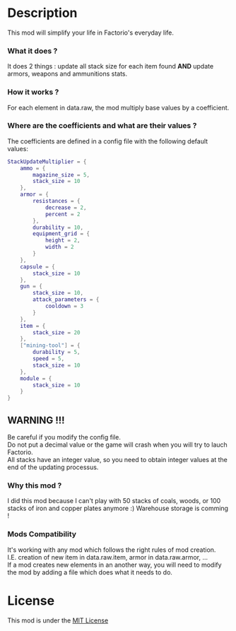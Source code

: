 # Description
  
This mod will simplify your life in Factorio's everyday life.  
  
### What it does ?  
It does 2 things : update all stack size for each item found __AND__ update armors, weapons and ammunitions stats.  
  
### How it works ?  
For each element in data.raw, the mod multiply base values by a coefficient.  
  
### Where are the coefficients and what are their values ?  
The coefficients are defined in a config file with the following default values:  
  
```lua
StackUpdateMultiplier = {
    ammo = {
        magazine_size = 5,
        stack_size = 10
    },
    armor = {
        resistances = {
            decrease = 2,
            percent = 2
        },
        durability = 10,
        equipment_grid = {
            height = 2,
            width = 2
        }
    },
    capsule = {
        stack_size = 10
    },
    gun = {
        stack_size = 10,
        attack_parameters = {
            cooldown = 3
        }
    },
    item = {
        stack_size = 20
    },
    ["mining-tool"] = {
        durability = 5,
        speed = 5,
        stack_size = 10
    },
    module = {
        stack_size = 10
    }
}
```
  
## WARNING !!!
Be careful if you modify the config file.  
Do not put a decimal value or the game will crash when you will try to lauch Factorio.  
All stacks have an integer value, so you need to obtain integer values at the end of the updating processus.  
  
### Why this mod ?  
I did this mod because I can't play with 50 stacks of coals, woods, or 100 stacks of iron and copper plates anymore :)
Warehouse storage is comming !
  
### Mods Compatibility  
It's working with any mod which follows the right rules of mod creation.  
I.E. creation of new item in data.raw.item, armor in data.raw.armor, ...  
If a mod creates new elements in an another way, you will need to modify the mod by adding a file which does what it needs to do.  
  
# License
  
This mod is under the [MIT License][license]

[license]: http://opensource.org/licenses/MIT
